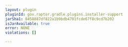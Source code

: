```yaml
---
layout: plugin
pluginId: gov.raptor.gradle.plugins.installer-support
jarSha1: 8458887df822a1b9bdb4701fcde67f8c9cd7b202
isJarAvailable: true
error: NONE
violations: []

---
```

